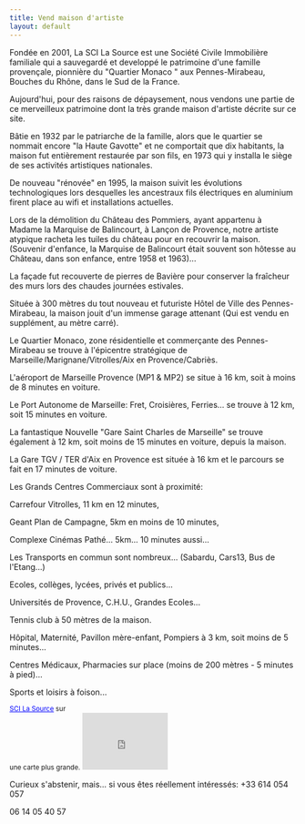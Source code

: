```yaml
---
title: Vend maison d'artiste
layout: default
---
```


Fondée en 2001, La SCI La Source est une Société Civile Immobilière familiale qui a sauvegardé et developpé le patrimoine d'une famille provençale, pionnière du "Quartier Monaco " aux Pennes-Mirabeau, Bouches du Rhône, dans le Sud de la France.

Aujourd'hui, pour des raisons de dépaysement, nous vendons une partie de ce merveilleux patrimoine dont la très grande maison d'artiste décrite sur ce site.

Bâtie en 1932 par le patriarche de la famille, alors que le quartier se nommait encore "la Haute Gavotte" et ne comportait que dix habitants, la maison fut entièrement restaurée par son fils, en 1973 qui y installa le siège de ses activités artistiques nationales.

De nouveau "rénovée" en 1995, la maison suivit les évolutions technologiques lors desquelles les ancestraux fils électriques en aluminium firent place au wifi et installations actuelles.

Lors de la démolition du Château des Pommiers, ayant appartenu à Madame la Marquise de Balincourt, à Lançon de Provence, notre artiste atypique racheta les tuiles du château pour en recouvrir la maison. (Souvenir d'enfance, la Marquise de Balincourt était souvent son hôtesse au Château, dans son enfance, entre 1958 et 1963)...

La façade fut recouverte de pierres de Bavière pour conserver la fraîcheur des murs lors des chaudes journées estivales.

Située à 300 mètres du tout nouveau et futuriste Hôtel de Ville des Pennes-Mirabeau,  la maison jouit d'un immense garage attenant (Qui est vendu en supplément, au mètre carré).

Le Quartier Monaco, zone résidentielle et commerçante des Pennes-Mirabeau se trouve à l'épicentre stratégique de Marseille/Marignane/Vitrolles/Aix en Provence/Cabriès.

L'aéroport de Marseille Provence (MP1 & MP2) se situe à 16 km, soit à moins de 8 minutes en voiture.

Le Port Autonome de Marseille: Fret, Croisières, Ferries... se trouve à 12 km, soit 15 minutes en voiture.

La fantastique Nouvelle "Gare Saint Charles de Marseille" se trouve également à 12 km, soit moins de 15 minutes en voiture, depuis la maison.

La Gare TGV / TER d'Aix en Provence est située à 16 km et le parcours se fait en 17 minutes de voiture.

Les Grands Centres Commerciaux sont à proximité:

Carrefour Vitrolles, 11 km en 12 minutes,

Geant Plan de Campagne, 5km en moins de 10 minutes,

Complexe Cinémas Pathé... 5km... 10 minutes aussi...

Les Transports en commun sont nombreux... (Sabardu, Cars13, Bus de l'Etang...)

Ecoles, collèges, lycées, privés et publics...

Universités de Provence, C.H.U., Grandes Ecoles...

Tennis club à 50 mètres de la maison.

Hôpital, Maternité, Pavillon mère-enfant, Pompiers à 3 km, soit moins de 5 minutes...

Centres Médicaux, Pharmacies sur place (moins de 200 mètres - 5 minutes à pied)...

Sports et loisirs à foison...

<small><a href="https://maps.google.com/maps/ms?msa=0&amp;msid=215956908405429173338.0004d5128768319116399&amp;hl=fr-FR&amp;ie=UTF8&amp;t=m&amp;iwloc=0004d524afa63c1a2c114&amp;ll=43.386107,5.346047&amp;spn=0,0&amp;source=embed" style="color:#0000FF;text-align:left">SCI La Source</a> sur<br />
    </small><small> une carte plus grande.</small> 
    <iframe width="150" height="100" frameborder="0" scrolling="no" marginheight="0" marginwidth="0" src="https://maps.google.com/maps/ms?msa=0&amp;msid=215956908405429173338.0004d5128768319116399&amp;hl=fr-FR&amp;ie=UTF8&amp;t=m&amp;iwloc=0004d524afa63c1a2c114&amp;ll=43.386107,5.346047&amp;spn=0,0&amp;output=embed"></iframe>

Curieux s'abstenir, mais... si vous êtes réellement intéressés: +33 614 054 057

06 14 05 40 57
